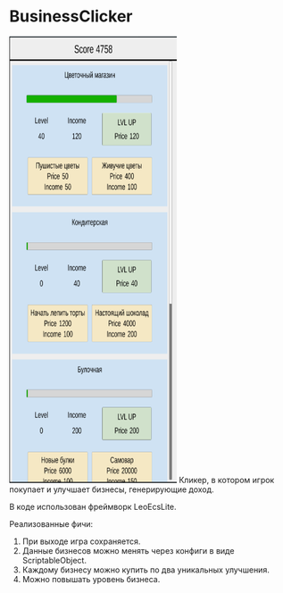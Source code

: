 # BusinessClicker
<img src="Screenshot.png" width="300" height="800">
Кликер, в котором игрок покупает и улучшает бизнесы, генерирующие доход. 

В коде использован фреймворк LeoEcsLite.

Реализованные фичи:
1. При выходе игра сохраняется.
2. Данные бизнесов можно менять через конфиги в виде ScriptableObject.
3. Каждому бизнесу можно купить по два уникальных улучшения.
4. Можно повышать уровень бизнеса.
